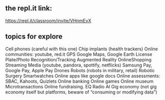 ## the repl.it link:

https://repl.it/classroom/invite/VHnmEvX

## topics for explore

Cell phones (careful with this one)
Chip implants (health trackers)
Online communities: youtube, red.it
GPS
Google Maps, Google Earth
License Plate/Photo Recognition/Tracking
Augmented Reality
OnlineShopping
Streaming Media (youtube, pandora, spottify, netflicks)
Samsung Pay, Google Pay, Apple Pay
Drones
Robots (robots in military, retail)
Robotic Surgery
Smartwatches
Online apps like google docs
Online assessments: SBAC, Kahoots, Quizlets
Online banking
Online games
Online museum
Microtransactions
Online fundraising.
EQ Radio
AI
Gig economy (not gig economy itself but platforms, beware of “consuming or modifying data”)
